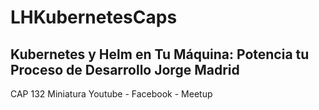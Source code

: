# LHKubernetesCaps
## Kubernetes y Helm en Tu Máquina: Potencia tu Proceso de Desarrollo Jorge Madrid



CAP 132 Miniatura Youtube - Facebook - Meetup
